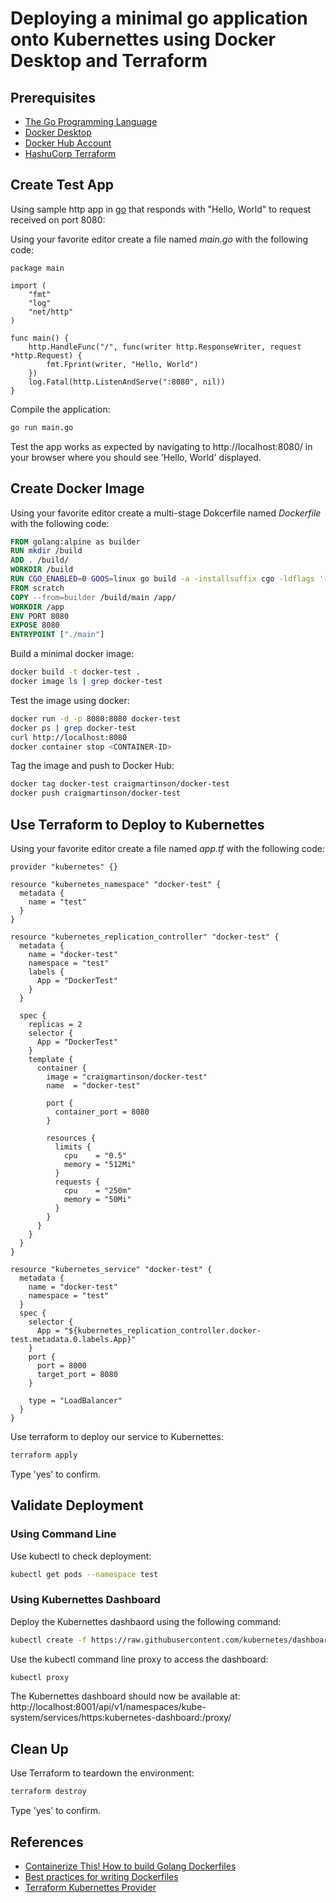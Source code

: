 # Deploying a minimal go application onto Kubernettes using Docker Desktop and Terraform

## Prerequisites

- [The Go Programming Language
](https://golang.org/)
- [Docker Desktop](https://www.docker.com/products/docker-desktop)
- [Docker Hub Account](https://hub.docker.com/)
- [HashuCorp Terraform](https://www.terraform.io/downloads.html)


## Create Test App

Using sample http app in [go](https://golang.org/) that responds with "Hello, World" to request received on port 8080:

Using your favorite editor create a file named *main.go* with the following code:

``` golang
package main

import (
	"fmt"
	"log"
	"net/http"
)

func main() {
	http.HandleFunc("/", func(writer http.ResponseWriter, request *http.Request) {
		fmt.Fprint(writer, "Hello, World")
	})
	log.Fatal(http.ListenAndServe(":8080", nil))
}
```

Compile the application:

``` bash
go run main.go
```

Test the app works as expected by navigating to http://localhost:8080/ in your browser where you should see 'Hello, World' displayed.

## Create Docker Image

Using your favorite editor create a multi-stage Dokcerfile named *Dockerfile* with the following code:

``` Dockerfile
FROM golang:alpine as builder
RUN mkdir /build 
ADD . /build/
WORKDIR /build 
RUN CGO_ENABLED=0 GOOS=linux go build -a -installsuffix cgo -ldflags '-extldflags "-static"' -o main .
FROM scratch
COPY --from=builder /build/main /app/
WORKDIR /app
ENV PORT 8080
EXPOSE 8080
ENTRYPOINT ["./main"]
```

Build a minimal docker image:

``` bash
docker build -t docker-test .
docker image ls | grep docker-test
```

Test the image using docker:

``` bash
docker run -d -p 8080:8080 docker-test
docker ps | grep docker-test
curl http://localhost:8080
docker container stop <CONTAINER-ID>
```

Tag the image and push to Docker Hub:
``` bash
docker tag docker-test craigmartinson/docker-test
docker push craigmartinson/docker-test
```

## Use Terraform to Deploy to Kubernettes

Using your favorite editor create a file named *app.tf* with the following code:

``` hcl
provider "kubernetes" {}

resource "kubernetes_namespace" "docker-test" {
  metadata {
    name = "test"
  }
}

resource "kubernetes_replication_controller" "docker-test" {
  metadata {
    name = "docker-test"
    namespace = "test"
    labels {
      App = "DockerTest"
    }
  }

  spec {
    replicas = 2
    selector {
      App = "DockerTest"
    }
    template {
      container {
        image = "craigmartinson/docker-test"
        name  = "docker-test"

        port {
          container_port = 8080
        }

        resources {
          limits {
            cpu    = "0.5"
            memory = "512Mi"
          }
          requests {
            cpu    = "250m"
            memory = "50Mi"
          }
        }
      }
    }
  }
}

resource "kubernetes_service" "docker-test" {
  metadata {
    name = "docker-test"
    namespace = "test"
  }
  spec {
    selector {
      App = "${kubernetes_replication_controller.docker-test.metadata.0.labels.App}"
    }
    port {
      port = 8000
      target_port = 8080
    }

    type = "LoadBalancer"
  }
}

```

Use terraform to deploy our service to Kubernettes:

``` bash
terraform apply
```

Type 'yes' to confirm.

## Validate Deployment

### Using Command Line
Use kubectl to check deployment:

``` bash
kubectl get pods --namespace test
```

### Using Kubernettes Dashboard
Deploy the Kubernettes dashbaord using the following command:

``` bash
kubectl create -f https://raw.githubusercontent.com/kubernetes/dashboard/master/src/deploy/recommended/kubernetes-dashboard.yaml
```

Use the kubectl command line proxy to access the dashboard:

``` bash
kubectl proxy
```

The Kubernettes dashboard should now be available at:
http://localhost:8001/api/v1/namespaces/kube-system/services/https:kubernetes-dashboard:/proxy/


## Clean Up

Use Terraform to teardown the environment:

``` bash
terraform destroy
```

Type 'yes' to confirm.


## References

- [Containerize This! How to build Golang Dockerfiles](https://www.cloudreach.com/blog/containerize-this-golang-dockerfiles/)
- [Best practices for writing Dockerfiles](https://docs.docker.com/develop/develop-images/dockerfile_best-practices/)
- [Terraform Kubernettes Provider](https://www.terraform.io/docs/providers/kubernetes/index.html)